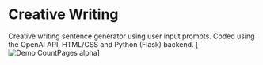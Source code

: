 # Creative Writing 
Creative writing sentence generator using user input prompts. 
Coded using the OpenAI API, HTML/CSS and Python (Flask) backend.
[![Demo CountPages alpha]([https://share.gifyoutube.com/KzB6Gb.gif](https://j.gifs.com/BrArEJ.gif))]

